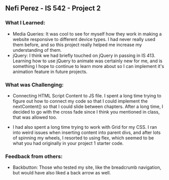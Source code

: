 ## Nefi Perez - IS 542 - Project 2

### What I Learned:
* Media Queries: It was cool to see for myself how they work in making a website responsive to different device types. I had never really used them before, and so this project really helped me increase my understanding of them.
* jQuery: I think we had briefly touched on jQuery in passing in IS 413. Learning how to use jQuery to animate was certainly new for me, and is something I hope to continue to learn more about so I can implement it's animation feature in future projects.

### What was Challenging:
* Connecting HTML Script Content to JS file. I spent a long time trying to figure out how to connect my code so that I could implement the nextContent() so that I could slide between chapters. After a long time, I decided to go with the cross fade since I think you mentioned in class, that was allowed too. 

* I had also spent a long time trying to work with Grid for my CSS. I ran into weird issues when inserting content into parent divs, and after lots of spinning my wheels, I resorted to using flex, which seemed to be what you had originally in your project 1 starter code. 

### Feedback from others:
* Backbutton: Those who tested my site, like the breadcrumb navigation, but would have also liked a back arrow as well.